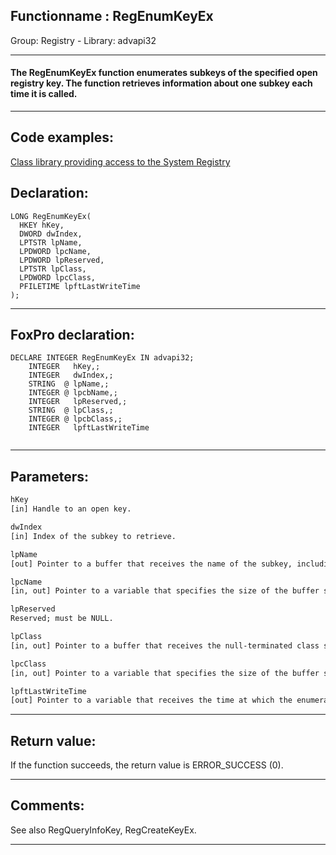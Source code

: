 <link rel="stylesheet" type="text/css" href="../../css/win32api.css">  
<link rel="stylesheet" href="https://cdnjs.cloudflare.com/ajax/libs/font-awesome/4.7.0/css/font-awesome.min.css">

## Functionname : RegEnumKeyEx
Group: Registry - Library: advapi32    
***  


#### The RegEnumKeyEx function enumerates subkeys of the specified open registry key. The function retrieves information about one subkey each time it is called.
***  


## Code examples:
[Class library providing access to the System Registry](../../samples/sample_472.md)  

## Declaration:
```foxpro  
LONG RegEnumKeyEx(
  HKEY hKey,
  DWORD dwIndex,
  LPTSTR lpName,
  LPDWORD lpcName,
  LPDWORD lpReserved,
  LPTSTR lpClass,
  LPDWORD lpcClass,
  PFILETIME lpftLastWriteTime
);  
```  
***  


## FoxPro declaration:
```foxpro  
DECLARE INTEGER RegEnumKeyEx IN advapi32;
	INTEGER   hKey,;
	INTEGER   dwIndex,;
	STRING  @ lpName,;
	INTEGER @ lpcbName,;
	INTEGER   lpReserved,;
	STRING  @ lpClass,;
	INTEGER @ lpcbClass,;
	INTEGER   lpftLastWriteTime
  
```  
***  


## Parameters:
```txt  
hKey
[in] Handle to an open key.

dwIndex
[in] Index of the subkey to retrieve.

lpName
[out] Pointer to a buffer that receives the name of the subkey, including the terminating null character.

lpcName
[in, out] Pointer to a variable that specifies the size of the buffer specified by the lpName parameter, in TCHARs.

lpReserved
Reserved; must be NULL.

lpClass
[in, out] Pointer to a buffer that receives the null-terminated class string of the enumerated subkey.

lpcClass
[in, out] Pointer to a variable that specifies the size of the buffer specified by the lpClass parameter, in TCHARs.

lpftLastWriteTime
[out] Pointer to a variable that receives the time at which the enumerated subkey was last written.  
```  
***  


## Return value:
If the function succeeds, the return value is ERROR_SUCCESS (0).  
***  


## Comments:
See also RegQueryInfoKey, RegCreateKeyEx.  
  
***  


